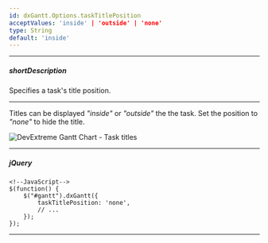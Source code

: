```yaml
---
id: dxGantt.Options.taskTitlePosition
acceptValues: 'inside' | 'outside' | 'none'
type: String
default: 'inside'
---
```

---
##### shortDescription
Specifies a task's title position.

---

Titles can be displayed *"inside"* or *"outside"* the the task. Set the position to *"none"* to hide the title.

![DevExtreme Gantt Chart - Task titles](/Content/images/doc/19_2/Gantt/task-title.png)

---
##### jQuery

    <!--JavaScript-->
    $(function() {
        $("#gantt").dxGantt({
            taskTitlePosition: 'none',
            // ...
        });
    }); 

---
